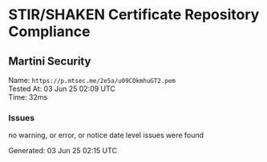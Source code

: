 # STIR/SHAKEN Certificate Repository Compliance

## Martini Security

Name: `https://p.mtsec.me/2e5a/u09COkmhuGT2.pem`\
Tested At: 03 Jun 25 02:09 UTC\
Time: 32ms

### Issues

no warning, or error, or notice date level issues were found

Generated: 03 Jun 25 02:15 UTC